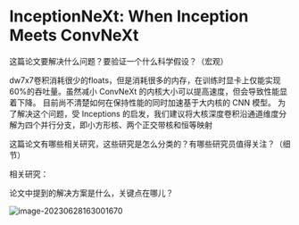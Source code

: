# InceptionNeXt: When Inception Meets ConvNeXt



这篇论文要解决什么问题？要验证一个什么科学假设？（宏观）



 dw7x7卷积消耗很少的floats，但是消耗很多的内存，在训练时显卡上仅能实现60%的吞吐量。虽然减小 ConvNeXt 的内核大小可以提高速度，但会导致性能显着下降。 目前尚不清楚如何在保持性能的同时加速基于大内核的 CNN 模型。 为了解决这个问题，受 Inceptions 的启发，我们建议将大核深度卷积沿通道维度分解为四个并行分支，即小方形核、两个正交带核和恒等映射





这篇论文有哪些相关研究，这些研究是怎么分类的？有哪些研究员值得关注？（细节）

相关研究：

 

论文中提到的解决方案是什么，关键点在哪儿？

 



![image-20230628163001670](https://zhangwenkang666.oss-cn-beijing.aliyuncs.com/image-20230628163001670.png)





